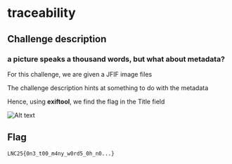 # traceability

## Challenge description

### a picture speaks a thousand words, but what about metadata?

For this challenge, we are given a JFIF image files

The challenge description hints at something to do with the metadata

Hence, using **exiftool**, we find the flag in the Title field

![Alt text](images/flag.png)


## Flag
```
LNC25{0n3_t00_m4ny_w0rd5_0h_n0...}
```